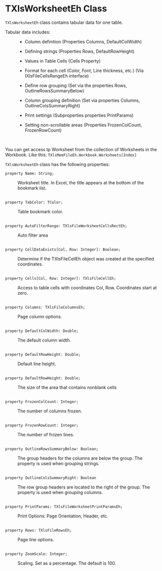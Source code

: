# TXlsWorksheetEh Class


`TXlsWorksheetEh` class contains tabular data for one table.

Tabular data includes:

<dd>

  - Column definition (Properties Columns, DefaultColWidth)
  
  - Defining strings (Properties Rows, DefaultRowHeight)
  
  - Values in Table Cells (Cells Property)
  
  - Format for each cell (Color, Font, Line thickness, etc.) (Via IXlsFileCellsRangeEh interface)
  
  - Define row grouping (Set via the properties Rows, OutlineRowsSummaryBelow)
  
  - Column grouping definition (Set via properties Columns, OutlineColsSummaryRight)
  
  - Print settings (Subproperties properties PrintParams)
  
  -  Setting non-scrollable areas (Properties FrozenColCount, FrozenRowCount)
</dd>
<br>

You can get access tp Worksheet from the collection of Worksheets in the Workbook.
Like this:
`TXlsMemFileEh.Workbook.Worksheets[Index]`

`TXlsWorksheetEh` class has the following properties:

`property Name: String;`
<dd>Worksheet title. In Excel, the title appears at the bottom of the bookmark list.</dd>
<br>

`property TabColor: TColor;`
<dd>Table bookmark color.</dd>
<br>

`property AutoFilterRange: TXlsFileWorksheetCellsRectEh;`
<dd>Auto filter area</dd>
<br>

`property CellDataExists[Col, Row: Integer]: Boolean;`
<dd>Determine if the TXlsFileCellEh object was created at the specified coordinates.</dd>
<br>

`property Cells[Col, Row: Integer]: TXlsFileCellEh;`
<dd>Access to table cells with coordinates Col, Row. Coordinates start at zero.</dd>
<br>

`property Columns: TXlsFileColumnsEh;`
<dd>Page column options.</dd>
<br>

`property DefaultColWidth: Double;`
<dd>The default column width.</dd>
<br>

`property DefaultRowHeight: Double;`
<dd>Default line height.</dd>
<br>

`property DefaultRowHeight: Double;`
<dd>The size of the area that contains nonblank cells</dd>
<br>

`property FrozenColCount: Integer;`
<dd>The number of columns frozen.</dd>
<br>

`property FrozenRowCount: Integer;`
<dd>The number of frozen lines.</dd>
<br>

`property OutlineRowsSummaryBelow: Boolean;`
<dd>The group headers for the columns are below the group. The property is used when grouping strings.</dd>
<br>

`property OutlineColsSummaryRight: Boolean`
<dd>The row group headers are located to the right of the group. The property is used when grouping columns.</dd>
<br>

`property PrintParams: TXlsFileWorksheetPrintParamsEh;`
<dd>Print Options: Page Orientation, Header, etc.</dd>
<br>

`property Rows: TXlsFileRowsEh;`
<dd>Page line options.</dd>
<br>

`property ZoomScale: Integer;`
<dd>Scaling. Set as a percentage. The default is 100.</dd>
<br>

